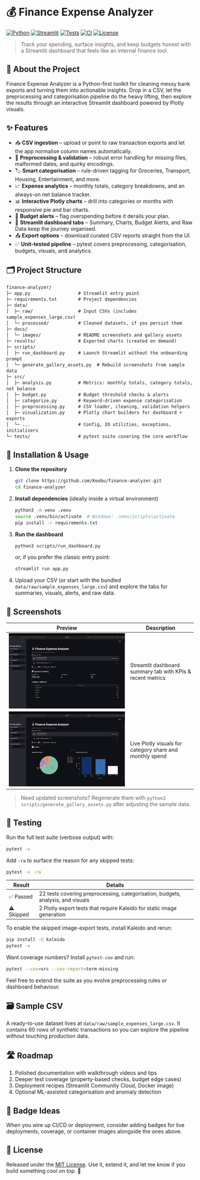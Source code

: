 # 💰 Finance Expense Analyzer

[![Python](https://img.shields.io/badge/python-3.11+-3776AB?logo=python&logoColor=white)](https://www.python.org/)
[![Streamlit](https://img.shields.io/badge/Streamlit-dashboard-FF4B4B?logo=streamlit&logoColor=white)](https://streamlit.io/)
[![Tests](https://img.shields.io/badge/tests-pytest%20%E2%9C%94%EF%B8%8F-6DB33F?logo=pytest&logoColor=white)](tests)
[![CI](https://github.com/Keobu/finance-analyzer/actions/workflows/tests.yml/badge.svg)](https://github.com/Keobu/finance-analyzer/actions/workflows/tests.yml)
[![License](https://img.shields.io/badge/License-MIT-green.svg)](LICENSE)

> Track your spending, surface insights, and keep budgets honest with a Streamlit dashboard that feels like an internal finance tool.

## 👋 About the Project
Finance Expense Analyzer is a Python-first toolkit for cleaning messy bank exports and turning them into actionable insights. Drop in a CSV, let the preprocessing and categorisation pipeline do the heavy lifting, then explore the results through an interactive Streamlit dashboard powered by Plotly visuals.

## ✨ Features
- 📥 **CSV ingestion** – upload or point to raw transaction exports and let the app normalise column names automatically.
- 🧹 **Preprocessing & validation** – robust error handling for missing files, malformed dates, and quirky encodings.
- 🏷️ **Smart categorisation** – rule-driven tagging for Groceries, Transport, Housing, Entertainment, and more.
- 📈 **Expense analytics** – monthly totals, category breakdowns, and an always-on net balance tracker.
- 📊 **Interactive Plotly charts** – drill into categories or months with responsive pie and bar charts.
- 🚨 **Budget alerts** – flag overspending before it derails your plan.
- 🧭 **Streamlit dashboard tabs** – Summary, Charts, Budget Alerts, and Raw Data keep the journey organised.
- 📤 **Export options** – download curated CSV reports straight from the UI.
- ✅ **Unit-tested pipeline** – pytest covers preprocessing, categorisation, budgets, visuals, and analytics.

## 🗂️ Project Structure
```text
finance-analyzer/
├─ app.py                  # Streamlit entry point
├─ requirements.txt        # Project dependencies
├─ data/
│  ├─ raw/                 # Input CSVs (includes sample_expenses_large.csv)
│  └─ processed/           # Cleaned datasets, if you persist them
├─ docs/
│  └─ images/              # README screenshots and gallery assets
├─ results/                # Exported charts (created on demand)
├─ scripts/
│  ├─ run_dashboard.py     # Launch Streamlit without the onboarding prompt
│  └─ generate_gallery_assets.py  # Rebuild screenshots from sample data
├─ src/
│  ├─ analysis.py          # Metrics: monthly totals, category totals, net balance
│  ├─ budget.py            # Budget threshold checks & alerts
│  ├─ categorize.py        # Keyword-driven expense categorisation
│  ├─ preprocessing.py     # CSV loader, cleaning, validation helpers
│  ├─ visualization.py     # Plotly chart builders for dashboard + exports
│  └─ ...                  # Config, IO utilities, exceptions, initialisers
└─ tests/                  # pytest suite covering the core workflow
```

## 🚀 Installation & Usage
1. **Clone the repository**
   ```bash
   git clone https://github.com/Keobu/finance-analyzer.git
   cd finance-analyzer
   ```
2. **Install dependencies** (ideally inside a virtual environment)
   ```bash
   python3 -m venv .venv
   source .venv/bin/activate  # Windows: .venv\Scripts\activate
   pip install -r requirements.txt
   ```
3. **Run the dashboard**
   ```bash
   python3 scripts/run_dashboard.py
   ```
   or, if you prefer the classic entry point:
   ```bash
   streamlit run app.py
   ```
4. Upload your CSV (or start with the bundled `data/raw/sample_expenses_large.csv`) and explore the tabs for summaries, visuals, alerts, and raw data.

## 📸 Screenshots
| Preview | Description |
| --- | --- |
| ![Dashboard overview](docs/images/summary.png) | Streamlit dashboard summary tab with KPIs & recent metrics |
| ![Interactive charts](docs/images/charts.png) | Live Plotly visuals for category share and monthly spend |

> Need updated screenshots? Regenerate them with `python3 scripts/generate_gallery_assets.py` after adjusting the sample data.

## 🧪 Testing
Run the full test suite (verbose output) with:
```bash
pytest -v
```
Add `-ra` to surface the reason for any skipped tests:
```bash
pytest -v -ra
```

| Result | Details |
| --- | --- |
| ✅ Passed | 22 tests covering preprocessing, categorisation, budgets, analysis, and visuals |
| ⚠️ Skipped | 2 Plotly export tests that require Kaleido for static image generation |

To enable the skipped image-export tests, install Kaleido and rerun:
```bash
pip install -U kaleido
pytest -v
```

Want coverage numbers? Install `pytest-cov` and run:
```bash
pytest --cov=src --cov-report=term-missing
```
Feel free to extend the suite as you evolve preprocessing rules or dashboard behaviour.

## 🗃️ Sample CSV
A ready-to-use dataset lives at `data/raw/sample_expenses_large.csv`. It contains 60 rows of synthetic transactions so you can explore the pipeline without touching production data.

## 🛣️ Roadmap
1. Polished documentation with walkthrough videos and tips
2. Deeper test coverage (property-based checks, budget edge cases)
3. Deployment recipes (Streamlit Community Cloud, Docker image)
4. Optional ML-assisted categorisation and anomaly detection

## 🧷 Badge Ideas
When you wire up CI/CD or deployment, consider adding badges for live deployments, coverage, or container images alongside the ones above.

## 📄 License
Released under the [MIT License](LICENSE). Use it, extend it, and let me know if you build something cool on top. 🚀
